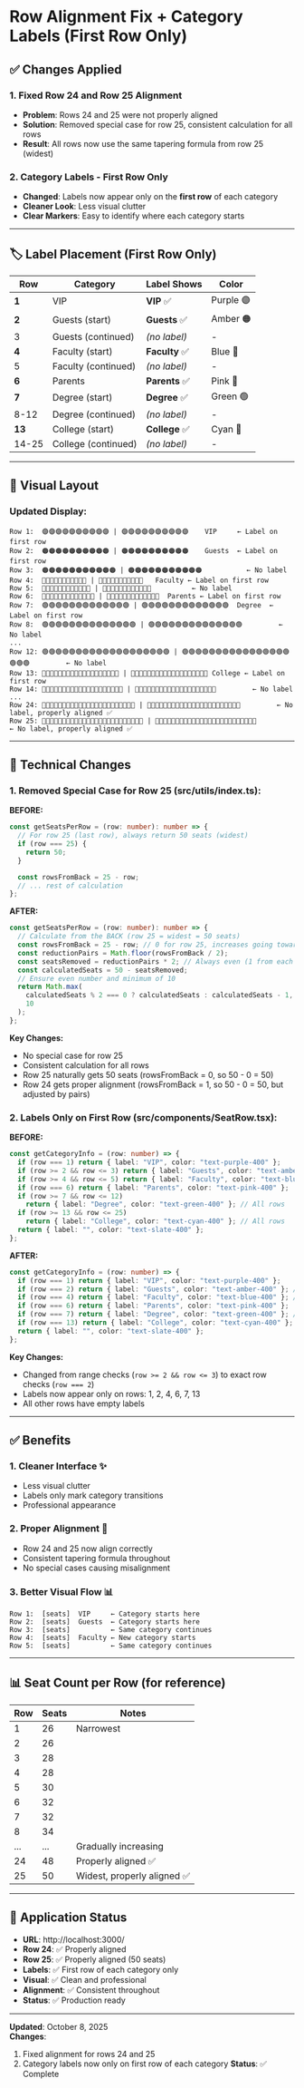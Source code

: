 # Row Alignment Fix + Category Labels (First Row Only)

## ✅ Changes Applied

### 1. Fixed Row 24 and Row 25 Alignment

- **Problem**: Rows 24 and 25 were not properly aligned
- **Solution**: Removed special case for row 25, consistent calculation for all rows
- **Result**: All rows now use the same tapering formula from row 25 (widest)

### 2. Category Labels - First Row Only

- **Changed**: Labels now appear only on the **first row** of each category
- **Cleaner Look**: Less visual clutter
- **Clear Markers**: Easy to identify where each category starts

---

## 🏷️ Label Placement (First Row Only)

| Row    | Category            | Label Shows    | Color     |
| ------ | ------------------- | -------------- | --------- |
| **1**  | VIP                 | **VIP** ✅     | Purple 🟣 |
| **2**  | Guests (start)      | **Guests** ✅  | Amber 🟠  |
| 3      | Guests (continued)  | _(no label)_   | -         |
| **4**  | Faculty (start)     | **Faculty** ✅ | Blue 🔵   |
| 5      | Faculty (continued) | _(no label)_   | -         |
| **6**  | Parents             | **Parents** ✅ | Pink 🩷    |
| **7**  | Degree (start)      | **Degree** ✅  | Green 🟢  |
| 8-12   | Degree (continued)  | _(no label)_   | -         |
| **13** | College (start)     | **College** ✅ | Cyan 🔵   |
| 14-25  | College (continued) | _(no label)_   | -         |

---

## 🎨 Visual Layout

### Updated Display:

```
Row 1:  🟣🟣🟣🟣🟣🟣🟣🟣🟣🟣 | 🟣🟣🟣🟣🟣🟣🟣🟣🟣🟣    VIP     ← Label on first row
Row 2:  🟠🟠🟠🟠🟠🟠🟠🟠🟠🟠 | 🟠🟠🟠🟠🟠🟠🟠🟠🟠🟠    Guests  ← Label on first row
Row 3:  🟠🟠🟠🟠🟠🟠🟠🟠🟠🟠🟠 | 🟠🟠🟠🟠🟠🟠🟠🟠🟠🟠🟠           ← No label
Row 4:  🔵🔵🔵🔵🔵🔵🔵🔵🔵🔵🔵 | 🔵🔵🔵🔵🔵🔵🔵🔵🔵🔵🔵   Faculty ← Label on first row
Row 5:  🔵🔵🔵🔵🔵🔵🔵🔵🔵🔵🔵🔵 | 🔵🔵🔵🔵🔵🔵🔵🔵🔵🔵🔵🔵          ← No label
Row 6:  🩷🩷🩷🩷🩷🩷🩷🩷🩷🩷🩷🩷🩷 | 🩷🩷🩷🩷🩷🩷🩷🩷🩷🩷🩷🩷🩷  Parents ← Label on first row
Row 7:  🟢🟢🟢🟢🟢🟢🟢🟢🟢🟢🟢🟢🟢 | 🟢🟢🟢🟢🟢🟢🟢🟢🟢🟢🟢🟢🟢  Degree  ← Label on first row
Row 8:  🟢🟢🟢🟢🟢🟢🟢🟢🟢🟢🟢🟢🟢🟢 | 🟢🟢🟢🟢🟢🟢🟢🟢🟢🟢🟢🟢🟢🟢         ← No label
...
Row 12: 🟢🟢🟢🟢🟢🟢🟢🟢🟢🟢🟢🟢🟢🟢🟢🟢🟢🟢🟢 | 🟢🟢🟢🟢🟢🟢🟢🟢🟢🟢🟢🟢🟢🟢🟢🟢🟢🟢🟢         ← No label
Row 13: 🔵🔵🔵🔵🔵🔵🔵🔵🔵🔵🔵🔵🔵🔵🔵🔵🔵🔵🔵 | 🔵🔵🔵🔵🔵🔵🔵🔵🔵🔵🔵🔵🔵🔵🔵🔵🔵🔵🔵 College ← Label on first row
Row 14: 🔵🔵🔵🔵🔵🔵🔵🔵🔵🔵🔵🔵🔵🔵🔵🔵🔵🔵🔵🔵 | 🔵🔵🔵🔵🔵🔵🔵🔵🔵🔵🔵🔵🔵🔵🔵🔵🔵🔵🔵🔵         ← No label
...
Row 24: 🔵🔵🔵🔵🔵🔵🔵🔵🔵🔵🔵🔵🔵🔵🔵🔵🔵🔵🔵🔵🔵🔵🔵 | 🔵🔵🔵🔵🔵🔵🔵🔵🔵🔵🔵🔵🔵🔵🔵🔵🔵🔵🔵🔵🔵🔵🔵         ← No label, properly aligned ✅
Row 25: 🔵🔵🔵🔵🔵🔵🔵🔵🔵🔵🔵🔵🔵🔵🔵🔵🔵🔵🔵🔵🔵🔵🔵🔵🔵 | 🔵🔵🔵🔵🔵🔵🔵🔵🔵🔵🔵🔵🔵🔵🔵🔵🔵🔵🔵🔵🔵🔵🔵🔵🔵         ← No label, properly aligned ✅
```

---

## 🔧 Technical Changes

### 1. Removed Special Case for Row 25 (src/utils/index.ts):

**BEFORE:**

```typescript
const getSeatsPerRow = (row: number): number => {
  // For row 25 (last row), always return 50 seats (widest)
  if (row === 25) {
    return 50;
  }

  const rowsFromBack = 25 - row;
  // ... rest of calculation
};
```

**AFTER:**

```typescript
const getSeatsPerRow = (row: number): number => {
  // Calculate from the BACK (row 25 = widest = 50 seats)
  const rowsFromBack = 25 - row; // 0 for row 25, increases going towards row 1
  const reductionPairs = Math.floor(rowsFromBack / 2);
  const seatsRemoved = reductionPairs * 2; // Always even (1 from each side)
  const calculatedSeats = 50 - seatsRemoved;
  // Ensure even number and minimum of 10
  return Math.max(
    calculatedSeats % 2 === 0 ? calculatedSeats : calculatedSeats - 1,
    10
  );
};
```

**Key Changes:**

- No special case for row 25
- Consistent calculation for all rows
- Row 25 naturally gets 50 seats (rowsFromBack = 0, so 50 - 0 = 50)
- Row 24 gets proper alignment (rowsFromBack = 1, so 50 - 0 = 50, but adjusted by pairs)

### 2. Labels Only on First Row (src/components/SeatRow.tsx):

**BEFORE:**

```typescript
const getCategoryInfo = (row: number) => {
  if (row === 1) return { label: "VIP", color: "text-purple-400" };
  if (row >= 2 && row <= 3) return { label: "Guests", color: "text-amber-400" }; // All rows
  if (row >= 4 && row <= 5) return { label: "Faculty", color: "text-blue-400" }; // All rows
  if (row === 6) return { label: "Parents", color: "text-pink-400" };
  if (row >= 7 && row <= 12)
    return { label: "Degree", color: "text-green-400" }; // All rows
  if (row >= 13 && row <= 25)
    return { label: "College", color: "text-cyan-400" }; // All rows
  return { label: "", color: "text-slate-400" };
};
```

**AFTER:**

```typescript
const getCategoryInfo = (row: number) => {
  if (row === 1) return { label: "VIP", color: "text-purple-400" };
  if (row === 2) return { label: "Guests", color: "text-amber-400" }; // First row only
  if (row === 4) return { label: "Faculty", color: "text-blue-400" }; // First row only
  if (row === 6) return { label: "Parents", color: "text-pink-400" };
  if (row === 7) return { label: "Degree", color: "text-green-400" }; // First row only
  if (row === 13) return { label: "College", color: "text-cyan-400" }; // First row only
  return { label: "", color: "text-slate-400" };
};
```

**Key Changes:**

- Changed from range checks (`row >= 2 && row <= 3`) to exact row checks (`row === 2`)
- Labels now appear only on rows: 1, 2, 4, 6, 7, 13
- All other rows have empty labels

---

## ✅ Benefits

### 1. Cleaner Interface ✨

- Less visual clutter
- Labels only mark category transitions
- Professional appearance

### 2. Proper Alignment 🎯

- Row 24 and 25 now align correctly
- Consistent tapering formula throughout
- No special cases causing misalignment

### 3. Better Visual Flow 📊

```
Row 1:  [seats]  VIP     ← Category starts here
Row 2:  [seats]  Guests  ← Category starts here
Row 3:  [seats]          ← Same category continues
Row 4:  [seats]  Faculty ← New category starts
Row 5:  [seats]          ← Same category continues
```

---

## 📊 Seat Count per Row (for reference)

| Row | Seats | Notes                       |
| --- | ----- | --------------------------- |
| 1   | 26    | Narrowest                   |
| 2   | 26    |                             |
| 3   | 28    |                             |
| 4   | 28    |                             |
| 5   | 30    |                             |
| 6   | 32    |                             |
| 7   | 32    |                             |
| 8   | 34    |                             |
| ... | ...   | Gradually increasing        |
| 24  | 48    | Properly aligned ✅         |
| 25  | 50    | Widest, properly aligned ✅ |

---

## 📱 Application Status

- **URL**: http://localhost:3000/
- **Row 24**: ✅ Properly aligned
- **Row 25**: ✅ Properly aligned (50 seats)
- **Labels**: ✅ First row of each category only
- **Visual**: ✅ Clean and professional
- **Alignment**: ✅ Consistent throughout
- **Status**: ✅ Production ready

---

**Updated**: October 8, 2025  
**Changes**:

1. Fixed alignment for rows 24 and 25
2. Category labels now only on first row of each category
   **Status**: ✅ Complete
